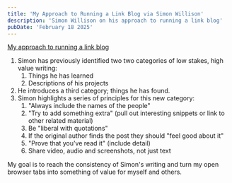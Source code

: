 ```yaml
---
title: 'My Approach to Running a Link Blog via Simon Willison'
description: 'Simon Willison on his approach to running a link blog'
pubDate: 'February 18 2025'
---
```


[My approach to running a link blog](https://simonwillison.net/2024/Dec/22/link-blog/)

1. Simon has previously identified two two categories of low stakes, high value writing:
    1. Things he has learned
    2. Descriptions of his projects
2. He introduces a third category; things he has found.
3. Simon highlights a series of principles for this new category:
    1. "Always include the names of the people"
    2. "Try to add something extra" (pull out interesting snippets or link to other related material)
    3. Be "liberal with quotations" 
    4. If the original author finds the post they should "feel good about it"
    5. "Prove that you've read it" (include detail)
    6. Share video, audio and screenshots, not just text

My goal is to reach the consistency of Simon's writing and turn my open browser tabs into something of value for myself and others.


